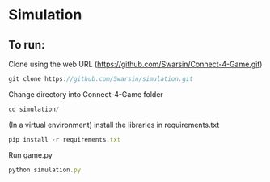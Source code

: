 # Simulation

## To run:

Clone using the web URL (https://github.com/Swarsin/Connect-4-Game.git)
```javascript
git clone https://github.com/Swarsin/simulation.git
```

Change directory into Connect-4-Game folder
```javascript
cd simulation/
```
(In a virtual environment) install the libraries in requirements.txt
```javascript
pip install -r requirements.txt
```
Run game.py
```javascript
python simulation.py
```
